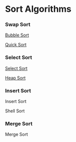 # Sort Algorithms
### Swap Sort 
[Bubble Sort](sort/bubble_sort.go)

[Quick Sort](sort/quick_sort.go)

### Select Sort
[Select Sort](sort/quick_sort.go)

[Heap Sort](sort/heap_sort.go)

### Insert Sort
Insert Sort

Shell Sort

### Merge Sort
Merge Sort